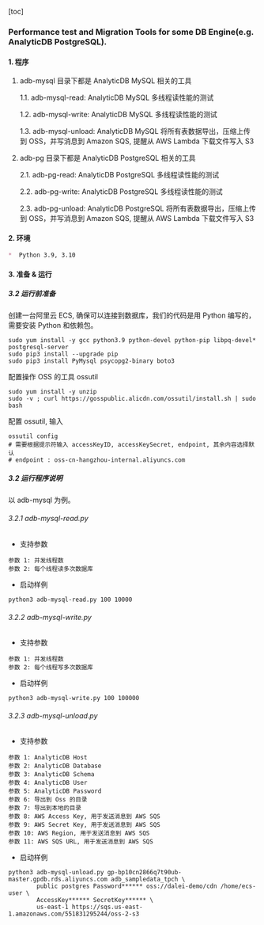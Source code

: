 [toc]

### Performance test and Migration Tools for some DB Engine(e.g. AnalyticDB PostgreSQL).

#### 1. 程序

1. adb-mysql 目录下都是 AnalyticDB MySQL 相关的工具

   1.1. adb-mysql-read: AnalyticDB MySQL 多线程读性能的测试

   1.2. adb-mysql-write: AnalyticDB MySQL 多线程读性能的测试

    1.3. adb-mysql-unload: AnalyticDB MySQL 将所有表数据导出，压缩上传到 OSS，并写消息到 Amazon SQS, 提醒从 AWS Lambda 下载文件写入 S3


2. adb-pg 目录下都是 AnalyticDB PostgreSQL 相关的工具

    2.1. adb-pg-read: AnalyticDB PostgreSQL 多线程读性能的测试

    2.2. adb-pg-write: AnalyticDB PostgreSQL 多线程读性能的测试

    2.3. adb-pg-unload: AnalyticDB PostgreSQL 将所有表数据导出，压缩上传到 OSS，并写消息到 Amazon SQS, 提醒从 AWS Lambda 下载文件写入 S3


#### 2. 环境 

```markdown
*  Python 3.9, 3.10
```

#### 3. 准备 & 运行

##### 3.2 运行前准备

创建一台阿里云 ECS, 确保可以连接到数据库，我们的代码是用 Python 编写的，需要安装 Python 和依赖包。

```properties
sudo yum install -y gcc python3.9 python-devel python-pip libpq-devel* postgresql-server
sudo pip3 install --upgrade pip
sudo pip3 install PyMysql psycopg2-binary boto3
```

配置操作 OSS 的工具 ossutil
```properties
sudo yum install -y unzip
sudo -v ; curl https://gosspublic.alicdn.com/ossutil/install.sh | sudo bash
```

配置 ossutil, 输入
```properties
ossutil config
# 需要根据提示符输入 accessKeyID, accessKeySecret, endpoint, 其余内容选择默认
# endpoint : oss-cn-hangzhou-internal.aliyuncs.com
```


##### 3.2 运行程序说明

以 adb-mysql 为例。

###### 3.2.1 adb-mysql-read.py

* 支持参数

```properties
参数 1: 并发线程数
参数 2: 每个线程读多次数据库
```

* 启动样例

```shell
python3 adb-mysql-read.py 100 10000
```

###### 3.2.2 adb-mysql-write.py

* 支持参数

```properties
参数 1: 并发线程数
参数 2: 每个线程写多次数据库
```

* 启动样例

```shell
python3 adb-mysql-write.py 100 100000
```

###### 3.2.3 adb-mysql-unload.py

* 支持参数

```properties
参数 1: AnalyticDB Host
参数 2: AnalyticDB Database
参数 3: AnalyticDB Schema
参数 4: AnalyticDB User
参数 5: AnalyticDB Password
参数 6: 导出到 Oss 的目录
参数 7: 导出到本地的目录
参数 8: AWS Access Key, 用于发送消息到 AWS SQS
参数 9: AWS Secret Key, 用于发送消息到 AWS SQS
参数 10: AWS Region, 用于发送消息到 AWS SQS
参数 11: AWS SQS URL, 用于发送消息到 AWS SQS
```

* 启动样例

```shell
python3 adb-mysql-unload.py gp-bp10cn2866q7t90ub-master.gpdb.rds.aliyuncs.com adb_sampledata_tpch \
        public postgres Password****** oss://dalei-demo/cdn /home/ecs-user \
        AccessKey****** SecretKey****** \
        us-east-1 https://sqs.us-east-1.amazonaws.com/551831295244/oss-2-s3
```
